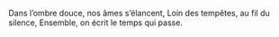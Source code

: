 Dans l’ombre douce, nos âmes s’élancent,
Loin des tempêtes, au fil du silence,
Ensemble, on écrit le temps qui passe.
